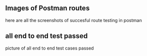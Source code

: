 ## Images of Postman routes 
here are all the screenshots of succesful route testing in postman 

## all end to end test passed
picture of all end to end test cases passed
